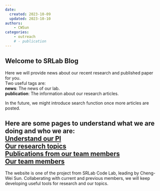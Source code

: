 ```yaml
---
date:
  created: 2023-10-09 
  updated: 2023-10-10
authors:
    - CWSun 
categories:
    - outreach
    # - publication
---
```

## Welcome to SRLab Blog
Here we will provide news about our recent research and published paper for you.  
Two useful tags are:  
**news**: The news of our lab.  
**publication**: The information about our research articles. 
  
In the future, we might introduce search function once more articles are posted.  
    
Here are some pages to understand what we are doing and who we are:  
[Understand our PI](../../PI.md)   
[Our research topics](../../Topics.md)  
[Publications from our team members](../../PubList.md)  
[Our team members](../../GM.md)  
---  
The website is one of the project from SRLab Code Lab, leading by Cheng-Wei Sun. Collaberating with current and previous members, we will keep developing useful tools for research and our topics.   